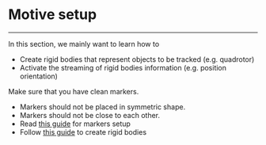 # Motive setup


---

In this section, we mainly want to learn how to 
* Create rigid bodies that represent objects to be tracked (e.g. quadrotor)
* Activate the streaming of rigid bodies information (e.g. position orientation)

Make sure that you have clean markers.
* Markers should not be placed in symmetric shape.
* Markers should not be close to each other.
* Read [this guide](http://wiki.optitrack.com/index.php?title=Markers) for markers setup
* Follow [this guide](http://wiki.optitrack.com/index.php?title=Rigid_Body_Tracking) to create rigid bodies